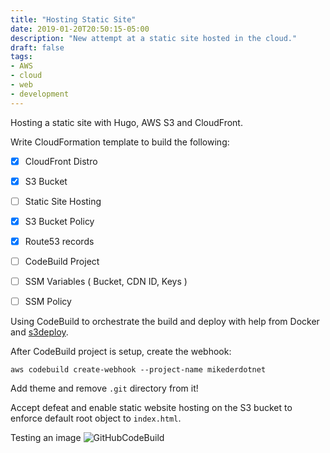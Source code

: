 ```yaml
---
title: "Hosting Static Site"
date: 2019-01-20T20:50:15-05:00
description: "New attempt at a static site hosted in the cloud."
draft: false
tags:
- AWS
- cloud
- web
- development
---
```


Hosting a static site with Hugo, AWS S3 and CloudFront.

Write CloudFormation template to build the following:

- [x] CloudFront Distro
- [x] S3 Bucket
- [ ] Static Site Hosting
- [x] S3 Bucket Policy
- [x] Route53 records
- [ ] CodeBuild Project
- [ ] SSM Variables ( Bucket, CDN ID, Keys )
- [ ] SSM Policy


Using CodeBuild to orchestrate the build and deploy with help from Docker and
[s3deploy](https://github.com/bep/s3deploy).

After CodeBuild project is setup, create the webhook:

```
aws codebuild create-webhook --project-name mikederdotnet
```

Add theme and remove `.git` directory from it!

Accept defeat and enable static website hosting on the S3 bucket to enforce
default root object to `index.html`.

Testing an image
![GitHubCodeBuild](/img/inprg.jpg)
